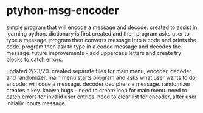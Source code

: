 # ptyhon-msg-encoder
simple program that will encode a message and decode.
created to assist in learning python.
dictionary is first created and then program asks user to type a message.
program then converts message into a code and prints the code.
program then ask to type in a coded message and decodes the message.
future improvements - add uppercase letters and create try blocks to catch errors.

updated 2/23/20.
created separate files for main menu, encoder, decoder and randomizer.
main menu starts program and asks what user wants to do.
encoder will code a message.
decoder deciphers a message.
randomizer creates a key.
known bugs - need to create loop for main menu. need to catch errors for invalid user entries. need to clear list for encoder, after user initially inputs message.
